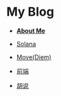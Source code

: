# My Blog
- **[About Me](https://github.com/jackalchenxu/jackalchenxu/issues/8)**

- [Solana](https://github.com/jackalchenxu/jackalchenxu/issues/9)
- [Move(Diem)](https://github.com/jackalchenxu/jackalchenxu/issues/15)
- [前端](https://github.com/jackalchenxu/jackalchenxu/issues/13)
- [胡说](https://github.com/jackalchenxu/jackalchenxu/issues/10)
